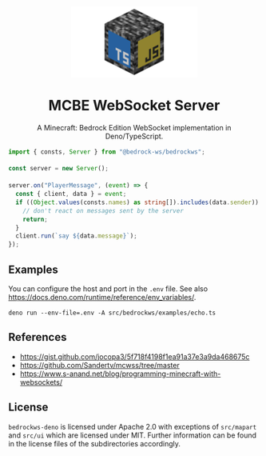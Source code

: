 <p align="center">
    <img align="center" width="50%" src="https://raw.githubusercontent.com/bedrock-ws/bedrockws-deno/refs/heads/main/assets/bedrockws-hybrid2-iso.png" />
    <h1 align="center">MCBE WebSocket Server</h1>
    <p align="center">A Minecraft: Bedrock Edition WebSocket implementation in Deno/TypeScript.</p>
</p>

```typescript
import { consts, Server } from "@bedrock-ws/bedrockws";

const server = new Server();

server.on("PlayerMessage", (event) => {
  const { client, data } = event;
  if ((Object.values(consts.names) as string[]).includes(data.sender)) {
    // don't react on messages sent by the server
    return;
  }
  client.run(`say ${data.message}`);
});
```

## Examples

You can configure the host and port in the `.env` file. See also
<https://docs.deno.com/runtime/reference/env_variables/>.

```console
deno run --env-file=.env -A src/bedrockws/examples/echo.ts
```

## References

- <https://gist.github.com/jocopa3/5f718f4198f1ea91a37e3a9da468675c>
- <https://github.com/Sandertv/mcwss/tree/master>
- <https://www.s-anand.net/blog/programming-minecraft-with-websockets/>

## License

`bedrockws-deno` is licensed under Apache 2.0 with exceptions of `src/mapart`
and `src/ui` which are licensed under MIT. Further information can be found
in the license files of the subdirectories accordingly.
